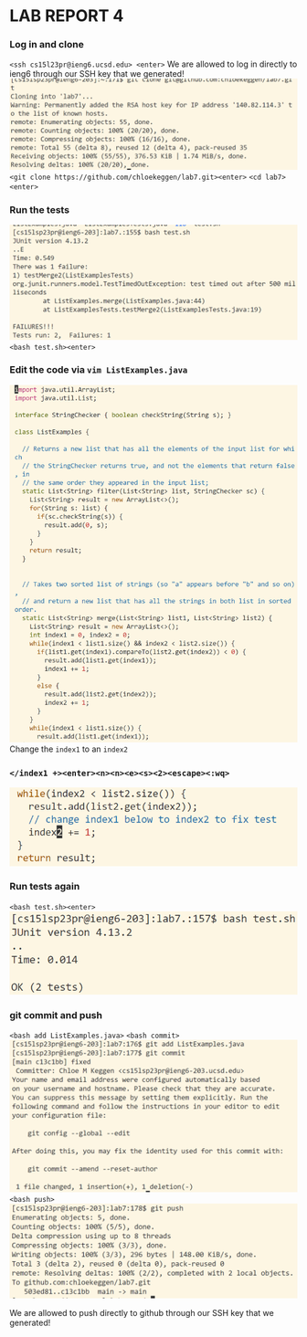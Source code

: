 # LAB REPORT 4

### Log in and clone

`<ssh cs15l23pr@ieng6.ucsd.edu> <enter>`
We are allowed to log in directly to ieng6 through our SSH key that we generated!
![Image](gitclone1.PNG)
`<git clone https://github.com/chloekeggen/lab7.git><enter>`
`<cd lab7><enter>`

### Run the tests

![Image](runtest.PNG)
`<bash test.sh><enter>`



### Edit the code via `vim ListExamples.java`
![Image](vim.PNG)
Change the `index1` to an `index2`

### `</index1 +><enter><n><n><e><s><2><escape><:wq>`

![Image](fixed.PNG)

### Run tests again

`<bash test.sh><enter>`
![Image](testsok.PNG)

### git commit and push

`<bash add ListExamples.java>`
`<bash commit>` 
![Image](addcommit.PNG)
`<bash push>` 
![Image](gitpush.PNG)

We are allowed to push directly to github through our SSH key that we generated! 
